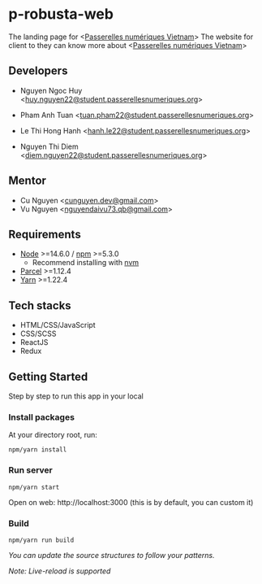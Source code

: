 # p-robusta-web
The landing page for &lt;[Passerelles numériques Vietnam](https://www.passerellesnumeriques.org/)&gt;
The website for client to they can know more about &lt;[Passerelles numériques Vietnam](https://www.passerellesnumeriques.org/)&gt;

## Developers

- Nguyen Ngoc Huy &lt;[huy.nguyen22@student.passerellesnumeriques.org](huy.nguyen22@student.passerellesnumeriques.org)&gt;

- Pham Anh Tuan &lt;[tuan.pham22@student.passerellesnumeriques.org](tuan.pham22@student.passerellesnumeriques.org)&gt;

- Le Thi Hong Hanh &lt;[hanh.le22@student.passerellesnumeriques.org](hanh.le22@student.passerellesnumeriques.org)&gt;

- Nguyen Thi Diem &lt;[diem.nguyen22@student.passerellesnumeriques.org](diem.nguyen22@student.passerellesnumeriques.org)&gt;

## Mentor

- Cu Nguyen &lt;[cunguyen.dev@gmail.com](cunguyen.dev@gmail.com)&gt;
- Vu Nguyen &lt;[nguyendaivu73.qb@gmail.com](nguyendaivu73.qb@gmail.com)&gt;

## Requirements

- [Node](https://nodejs.org/en/) &gt;=14.6.0 / [npm](https://www.npmjs.com/) &gt;=5.3.0
  - Recommend installing with [nvm](https://github.com/creationix/nvm)
- [Parcel](https://parceljs.org/) &gt;=1.12.4
- [Yarn](https://classic.yarnpkg.com) &gt;=1.22.4

## Tech stacks

- HTML/CSS/JavaScript
- CSS/SCSS
- ReactJS
- Redux

## Getting Started

Step by step to run this app in your local

### Install packages

At your directory root, run:

```
npm/yarn install
```

### Run server

```
npm/yarn start
```

Open on web: http://localhost:3000 (this is by default, you can custom it)

### Build

```
npm/yarn run build
```

_You can update the source structures to follow your patterns._

_Note: Live-reload is supported_